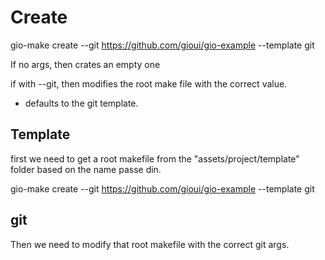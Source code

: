 # Create


gio-make create --git https://github.com/gioui/gio-example --template git

If no args, then crates an empty one

if with --git, then modifies the root make file with the correct value.
- defaults to the git template.

## Template

first we need to get a root makefile from the "assets/project/template" folder based on the name passe din.

gio-make create --git https://github.com/gioui/gio-example --template git

## git

Then we need to modify that root makefile with the correct git args.

